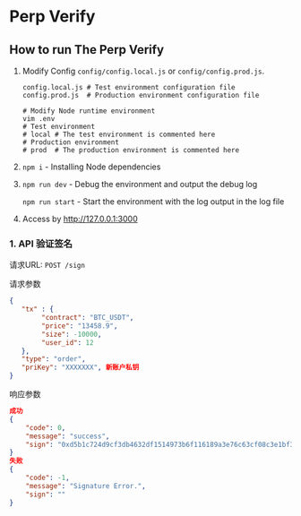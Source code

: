 # Perp Verify


## How to run The Perp Verify

1. Modify Config `config/config.local.js` or `config/config.prod.js`.

   ```
   config.local.js # Test environment configuration file
   config.prod.js  # Production environment configuration file
   
   # Modify Node runtime environment
   vim .env
   # Test environment
   # local # The test environment is commented here
   # Production environment
   # prod  # The production environment is commented here
   ```
2. `npm i` - Installing Node dependencies

3. `npm run dev` - Debug the environment and output the debug log
   
   `npm run start` - Start the environment with the log output in the log file
   
4. Access by http://127.0.0.1:3000

### 1. API 验证签名

请求URL: `POST /sign`

请求参数

```json
{
   "tx" : {
        "contract": "BTC_USDT",
        "price": "13458.9",
        "size": -10000,
        "user_id": 12
   },
   "type": "order",
   "priKey": "XXXXXXX", 新账户私钥
}
```

响应参数

```json
成功
{
    "code": 0,
    "message": "success",
    "sign": "0xd5b1c724d9cf3db4632df1514973b6f116189a3e76c63cf08c3e1bf345b438a36f7e61276b2606fbef9e6375a7322ed2b75259e87477a51c3941b906ffcfcc03"
}
失败
{
    "code": -1,
    "message": "Signature Error.",
    "sign": ""
}
```